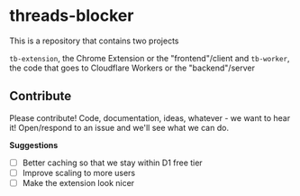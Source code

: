# threads-blocker

This is a repository that contains two projects

`tb-extension`, the Chrome Extension or the "frontend"/client and `tb-worker`, the code that goes to Cloudflare Workers or the "backend"/server

## Contribute

Please contribute! Code, documentation, ideas, whatever - we want to hear it! Open/respond to an issue and we'll see what we can do.

**Suggestions**

- [ ] Better caching so that we stay within D1 free tier
- [ ] Improve scaling to more users
- [ ] Make the extension look nicer

